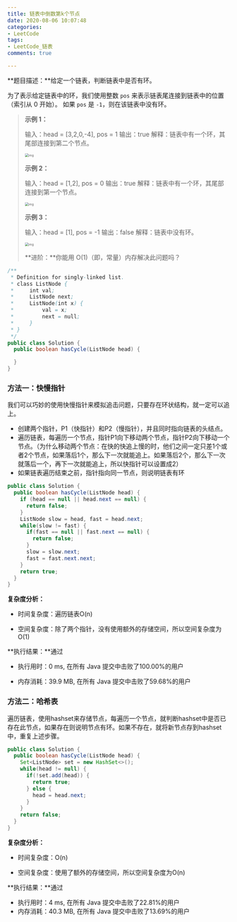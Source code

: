 ```yaml
---
title: 链表中倒数第k个节点
date: 2020-08-06 10:07:48
categories:
- LeetCode
tags:
- LeetCode_链表
comments: true

---
```


**题目描述：**给定一个链表，判断链表中是否有环。

为了表示给定链表中的环，我们使用整数 `pos` 来表示链表尾连接到链表中的位置（索引从 0 开始）。 如果 `pos` 是 `-1`，则在该链表中没有环。

> **示例 1：**
>
> 输入：head = [3,2,0,-4], pos = 1
> 输出：true
> 解释：链表中有一个环，其尾部连接到第二个节点。
>
> <img src="https://assets.leetcode-cn.com/aliyun-lc-upload/uploads/2018/12/07/circularlinkedlist.png" alt="img" style="zoom: 50%;" />
>
> **示例 2：**
>
> 输入：head = [1,2], pos = 0
> 输出：true
> 解释：链表中有一个环，其尾部连接到第一个节点。
>
> <img src="https://assets.leetcode-cn.com/aliyun-lc-upload/uploads/2018/12/07/circularlinkedlist_test2.png" alt="img" style="zoom:50%;" />
>
> **示例 3：**
>
> 输入：head = [1], pos = -1
> 输出：false
> 解释：链表中没有环。
>
> <img src="https://assets.leetcode-cn.com/aliyun-lc-upload/uploads/2018/12/07/circularlinkedlist_test3.png" alt="img" style="zoom:50%;" />
>
> **进阶：**你能用 O(1)（即，常量）内存解决此问题吗？

```java
/**
 * Definition for singly-linked list.
 * class ListNode {
 *     int val;
 *     ListNode next;
 *     ListNode(int x) {
 *         val = x;
 *         next = null;
 *     }
 * }
 */
public class Solution {
  public boolean hasCycle(ListNode head) {

  }
}
```

<!-- more -->

### 方法一：快慢指针

我们可以巧妙的使用快慢指针来模拟追击问题，只要存在环状结构，就一定可以追上。

- 创建两个指针，P1（快指针）和P2（慢指针），并且同时指向链表的头结点。
- 遍历链表，每遍历一个节点，指针P1向下移动两个节点，指针P2向下移动一个节点。（为什么移动两个节点：在快的快追上慢的时，他们之间一定只差1个或者2个节点，如果落后1个，那么下一次就能追上。如果落后2个，那么下一次就落后一个，再下一次就能追上，所以快指针可以设置成2）
- 如果链表遍历结束之前，指针指向同一节点，则说明链表有环

```java
public class Solution {
  public boolean hasCycle(ListNode head) {
    if (head == null || head.next == null) {
      return false;
    }
    ListNode slow = head, fast = head.next;
    while(slow != fast) {
      if(fast == null || fast.next == null) {
        return false;
      }
      slow = slow.next;
      fast = fast.next.next;
    }
    return true;
  }
}
```

**复杂度分析：**

- 时间复杂度：遍历链表O(n)

- 空间复杂度：除了两个指针，没有使用额外的存储空间，所以空间复杂度为O(1)

**执行结果：**通过

- 执行用时：0 ms, 在所有 Java 提交中击败了100.00%的用户

- 内存消耗：39.9 MB, 在所有 Java 提交中击败了59.68%的用户



### 方法二：哈希表

遍历链表，使用hashset来存储节点，每遍历一个节点，就判断hashset中是否已存在此节点，如果存在则说明节点有环。如果不存在，就将新节点存到hashset中，重复上述步骤。

```java
public class Solution {
  public boolean hasCycle(ListNode head) {
    Set<ListNode> set = new HashSet<>();
    while(head != null) {
      if(!set.add(head)) {
        return true;
      } else {
        head = head.next;
      }
    }
    return false;
  }
}
```

**复杂度分析：**

- 时间复杂度：O(n)

- 空间复杂度：使用了额外的存储空间，所以空间复杂度为O(n)

**执行结果：**通过

- 执行用时：4 ms, 在所有 Java 提交中击败了22.81%的用户
- 内存消耗：40.3 MB, 在所有 Java 提交中击败了13.69%的用户